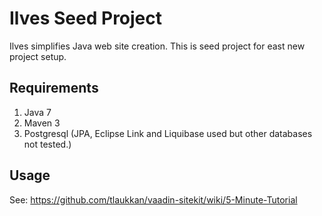Ilves Seed Project
==================

Ilves simplifies Java web site creation. This is seed project for east new project setup.

Requirements
------------

1. Java 7
2. Maven 3
3. Postgresql (JPA, Eclipse Link and Liquibase used but other databases not tested.)

Usage
-----

See: https://github.com/tlaukkan/vaadin-sitekit/wiki/5-Minute-Tutorial